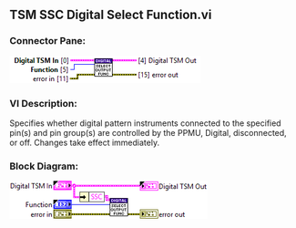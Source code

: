 ## **TSM SSC Digital Select Function.vi**
### Connector Pane:
![alt text](/docs/images/Instrument%20Control/Digital/Configuration/TSM%20SSC%20Digital%20Select%20Function.vic.png "TSM SSC Digital Select Function.vi connector pane")

### VI Description:
Specifies whether digital pattern instruments connected to the specified pin(s) and pin group(s) are controlled by the PPMU, Digital, disconnected, or off. Changes take effect immediately.

### Block Diagram:
![alt text](/docs/images/Instrument%20Control/Digital/Configuration/TSM%20SSC%20Digital%20Select%20Function.vid.png "TSM SSC Digital Select Function.vi block diagram")
